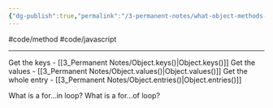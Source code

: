 ```yaml
---
{"dg-publish":true,"permalink":"/3-permanent-notes/what-object-methods-are-there/","created":"2023-02-14 18:57","updated":"2023-08-03 09:58"}
---
```


#code/method #code/javascript

---
Get the keys - [[3_Permanent Notes/Object.keys()\|Object.keys()]]
Get the values - [[3_Permanent Notes/Object.values()\|Object.values()]]
Get the whole entry - [[3_Permanent Notes/Object.entries()\|Object.entries()]]

What is a for...in loop?
What is a for...of loop?